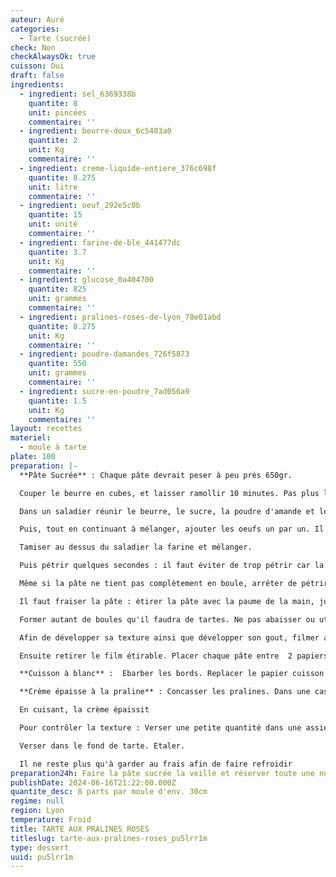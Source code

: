```yaml
---
auteur: Auré
categories:
  - Tarte (sucrée)
check: Non
checkAlwaysOk: true
cuisson: Oui
draft: false
ingredients:
  - ingredient: sel_6369338b
    quantite: 8
    unit: pincées
    commentaire: ''
  - ingredient: beurre-doux_6c5403a0
    quantite: 2
    unit: Kg
    commentaire: ''
  - ingredient: creme-liquide-entiere_376c698f
    quantite: 8.275
    unit: litre
    commentaire: ''
  - ingredient: oeuf_292e5c0b
    quantite: 15
    unit: unité
    commentaire: ''
  - ingredient: farine-de-ble_441477dc
    quantite: 3.7
    unit: Kg
    commentaire: ''
  - ingredient: glucose_0a404700
    quantite: 825
    unit: grammes
    commentaire: ''
  - ingredient: pralines-roses-de-lyon_78e01abd
    quantite: 8.275
    unit: Kg
    commentaire: ''
  - ingredient: poudre-damandes_726f5873
    quantite: 550
    unit: grammes
    commentaire: ''
  - ingredient: sucre-en-poudre_7ad056a9
    quantite: 1.5
    unit: Kg
    commentaire: ''
layout: recettes
materiel:
  - moule à tarte
plate: 100
preparation: |-
  **Pâte Sucrée** : Chaque pâte devrait peser à peu près 650gr.

  Couper le beurre en cubes, et laisser ramollir 10 minutes. Pas plus longtemps que 10 minutes car il doit rester un peu froid afin de bien sabler. Ne pas faire fondre le beurre !!

  Dans un saladier réunir le beurre, le sucre, la poudre d'amande et le sel et mélanger à la main (ou au robot patissier) pendant 1 minute.

  Puis, tout en continuant à mélanger, ajouter les oeufs un par un. Il ne faut absolument pas ajouter d'eau !! L'ajout d'eau "contracte" ou "rétrécit" la pâte pendant la cuisson !

  Tamiser au dessus du saladier la farine et mélanger.

  Puis pétrir quelques secondes : il faut éviter de trop pétrir car la pâte sera trop dure après cuisson. C'est une erreur de débutant de trop pétrir !

  Même si la pâte ne tient pas complètement en boule, arrêter de pétrir.

  Il faut fraiser la pâte : étirer la pâte avec la paume de la main, juste deux fois.

  Former autant de boules qu'il faudra de tartes. Ne pas abaisser ou utiliser cette pâte tout de suite, elle n'est pas prête !

  Afin de développer sa texture ainsi que développer son gout, filmer au contact avec un film alimentaire étirable et réserver la pâte au frais pendant au minimum 2 heures, idéalement une nuit. (meilleure tenue à la cuisson)

  Ensuite retirer le film étirable. Placer chaque pâte entre  2 papiers sulfurisés. Abaisser (étaler) au rouleau à pâtisserie.  Abaisser chaque pâte dans les moules préalablement beurré et fariner, piquer la pâte à coups de fourchette. laisser au frais pendant au moins 1h.

  **Cuisson à blanc** :  Ebarber les bords. Replacer le papier cuisson du dessus afin de d'y verser une quantité suffisante de pois chiche, haricots ou riz etc. Cuire environ 10 minutes entre 180 et 200°C. Lorsque les bords commencent à colorer ôter les poids et finir la cuisson encore quelques minutes à vide (jusqu'à coloration) et démouler délicatement.

  **Crème épaisse à la praline** : Concasser les pralines. Dans une casserole, placer la crème liquide entière, le glucose et les pralines roses. Cuire à feu faible/moyen, en remuant avec une spatule (qui pue pas l'oignon!!!). L'important est de cuire à feu doux, sans cesse de vanner (remuer), et de contrôler la température (env. 107°). En cas corriger la couleur et ajouter un peu de colorant comestible rouge pour une couleur plus prononcée.

  En cuisant, la crème épaissit

  Pour contrôler la texture : Verser une petite quantité dans une assiette, de mettre au frais, et de juger après 1 minute que la crème est assez épaisse (mais pas trop non plus). La texture idéale est assez épaisse (elle doit tenir et ne pas être liquide), mais pas trop prise non plus (sinon elle ne sera pas agréable à manger).

  Verser dans le fond de tarte. Etaler.

  Il ne reste plus qu'à garder au frais afin de faire refroidir
preparation24h: Faire la pâte sucrée la veille et réserver toute une nuit au frais.
publishDate: 2024-06-16T21:22:00.000Z
quantite_desc: 8 parts par moule d'env. 30cm
regime: null
region: Lyon
temperature: Froid
title: TARTE AUX PRALINES ROSES
titleslug: tarte-aux-pralines-roses_pu5lrr1m
type: dessert
uuid: pu5lrr1m
---
```

